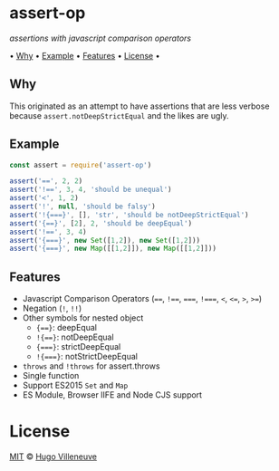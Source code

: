 <!-- markdownlint-disable MD004 MD007 MD010 MD041 MD022 MD024 MD032 -->
# assert-op

*assertions with javascript comparison operators*

• [Why](#why) • [Example](#example) • [Features](#features) • [License](#license) •

## Why

This originated as an attempt to have assertions that are less verbose because `assert.notDeepStrictEqual` and the likes are ugly.

## Example

```javascript
const assert = require('assert-op')

assert('==', 2, 2)
assert('!==', 3, 4, 'should be unequal')
assert('<', 1, 2)
assert('!', null, 'should be falsy')
assert('!{===}', [], 'str', 'should be notDeepStrictEqual')
assert('{==}', [2], 2, 'should be deepEqual')
assert('!==', 3, 4)
assert('{===}', new Set([1,2]), new Set([1,2]))
assert('{===}', new Map([[1,2]]), new Map([[1,2]]))
```

## Features

* Javascript Comparison Operators (`==`, `!==`, `===`, `!===`, `<`, `<=`, `>`, `>=`)
* Negation (`!`, `!!`)
* Other symbols for nested object
  * `{==}`: deepEqual
  * `!{==}`: notDeepEqual
  * `{===}`: strictDeepEqual
  * `!{===}`: notStrictDeepEqual
* `throws` and `!throws` for assert.throws
* Single function
* Support ES2015 `Set` and `Map`
* ES Module, Browser IIFE and Node CJS support


# License

[MIT](http://www.opensource.org/licenses/MIT) © [Hugo Villeneuve](https://github.com/hville)
